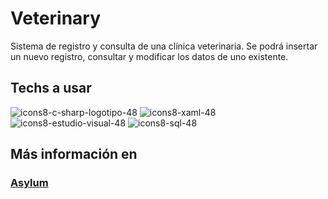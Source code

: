 # Veterinary
Sistema de registro y consulta de una clínica veterinaria. Se podrá insertar un nuevo registro, consultar y modificar los datos de uno existente.

## Techs a usar
![icons8-c-sharp-logotipo-48](https://user-images.githubusercontent.com/87225960/214650230-2fe44b05-5b61-49ea-a04d-6b4b2eee9cca.png) ![icons8-xaml-48](https://user-images.githubusercontent.com/87225960/214650095-9cf2d28e-6928-47fa-b9de-80af0d0fb2dc.png) ![icons8-estudio-visual-48](https://user-images.githubusercontent.com/87225960/214644954-9ee84261-1fd7-4d6c-8d26-f13562ffb9bb.png) ![icons8-sql-48](https://user-images.githubusercontent.com/87225960/214647056-62e2571b-72b3-429e-9741-e9ae52cf75a2.png)

## Más información en
### <a href="https://asylum1.odoo.com/@/">Asylum</a>


